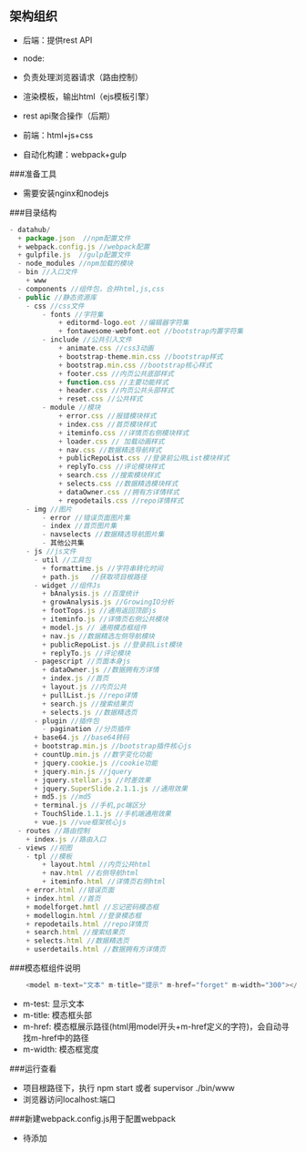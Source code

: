 ## 架构组织

* 后端：提供rest API

* node: 

 * 负责处理浏览器请求（路由控制）
 * 渲染模板，输出html（ejs模板引擎）
 * rest api聚合操作（后期）


* 前端：html+js+css

* 自动化构建：webpack+gulp

###准备工具

* 需要安装nginx和nodejs

###目录结构

```javascript
- datahub/
  + package.json  //npm配置文件
  + webpack.config.js //webpack配置
  + gulpfile.js  //gulp配置文件
  - node_modules //npm加载的模块
  - bin //入口文件
    + www
  - components //组件包，合并html,js,css
  - public //静态资源库
    - css //css文件
        - fonts //字符集
        	+ editormd-logo.eot //编辑器字符集
        	+ fontawesome-webfont.eot //bootstrap内置字符集
        - include //公共引入文件
        	+ animate.css //css3动画
        	+ bootstrap-theme.min.css //bootstrap样式
        	+ bootstrap.min.css //bootstrap核心样式
        	+ footer.css //内页公共底部样式
        	+ function.css //主要功能样式
        	+ header.css //内页公共头部样式
        	+ reset.css //公共样式
        - module //模块
        	+ error.css //报错模块样式
        	+ index.css //首页模块样式
        	+ iteminfo.css //详情页右侧模块样式
        	+ loader.css // 加载动画样式
        	+ nav.css //数据精选导航样式
        	+ publicRepoList.css //登录前公用List模块样式
        	+ replyTo.css //评论模块样式
        	+ search.css //搜索模块样式
        	+ selects.css //数据精选模块样式
        	+ dataOwner.css //拥有方详情样式
        	+ repodetails.css //repo详情样式
    - img //图片
    	- error //错误页面图片集
    	- index //首页图片集
    	- navselects //数据精选导航图片集
    	- 其他公共集
    - js //js文件
      - util //工具包 
      	+ formattime.js //字符串转化时间
      	+ path.js 	//获取项目根路径
      - widget //组件Js
      	+ bAnalysis.js //百度统计
      	+ growAnalysis.js //GrowingIO分析
      	+ footTops.js //通用返回顶部js
      	+ iteminfo.js //详情页右侧公共模块
      	+ model.js // 通用模态框组件
      	+ nav.js //数据精选左侧导航模块
      	+ publicRepoList.js //登录前List模块
        + replyTo.js //评论模块
      - pagescript //页面本身js
      	+ dataOwner.js //数据拥有方详情
      	+ index.js //首页
      	+ layout.js //内页公共
      	+ pullList.js //repo详情
      	+ search.js //搜索结果页
      	+ selects.js //数据精选页
      - plugin //插件包
      	- pagination //分页插件
      + base64.js //base64转码
      + bootstrap.min.js //bootstrap插件核心js
      + countUp.min.js //数字变化功能
      + jquery.cookie.js //cookie功能
      + jquery.min.js //jquery
      + jquery.stellar.js //时差效果
      + jquery.SuperSlide.2.1.1.js //通用效果
      + md5.js //md5
      + terminal.js //手机,pc端区分
      + TouchSlide.1.1.js //手机端通用效果
      + vue.js //vue框架核心js
  - routes //路由控制
    + index.js //路由入口
  - views //视图
    - tpl //模板
    	+ layout.html //内页公共html
    	+ nav.html //右侧导航html
    	+ iteminfo.html //详情页右侧html
    + error.html //错误页面
    + index.html //首页
    + modelforget.hmtl //忘记密码模态框
    + modellogin.html //登录模态框
    + repodetails.html //repo详情页
    + search.html //搜索结果页
    + selects.html //数据精选页
    + userdetails.html //数据拥有方详情页
```
###模态框组件说明
```javascript
	<model m-text="文本" m-title="提示" m-href="forget" m-width="300"></model>
```
* m-test: 显示文本
* m-title: 模态框头部
* m-href: 模态框展示路径(html用model开头+m-href定义的字符)，会自动寻找m-href中的路径
* m-width: 模态框宽度

###运行查看

* 项目根路径下，执行 npm start 或者 supervisor ./bin/www
* 浏览器访问localhost:端口

###新建webpack.config.js用于配置webpack

* 待添加

